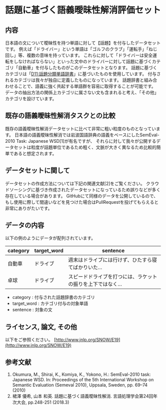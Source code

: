 # 話題に基づく語義曖昧性解消評価セット

## 内容

日本語の文について曖昧性を持つ単語に対して【話題】を付与したデータセットです。
例えば「ドライバー」という単語は「ゴルフのクラブ」「運転手」「ねじ回し」等、複数の意味を持っています。
これらに対して「ドライバーは安全運転をしなければならない」といった文中のドライバーに対して話題に基づくカテゴリ「自動車」を付与したものがこのデータセットとなります。
話題に基づくカテゴリは「[D11:話題分類単語辞書](http://www.jnlp.org/SNOW/D11)」に基づいたものを使用しています。
付与されるカテゴリは我々が独自に定義したものになっています。
話題辞書と組み合わせることで、語義に強く共起する単語群を容易に取得することが可能です。
データの抽出方法の関係上カテゴリに属さない文も含まれると考え、「その他」カテゴリを設けています。

## 既存の語義曖昧性解消タスクとの比較

既存の語義曖昧性解消データセットに比べて非常に粗い粒度のものとなっています。
日本語の語義曖昧性解消では岩波国語辞典の語義をベースにしたSemEval-2010 Task: Japanese WSD[1]が有名ですが、
それらに対して我々が公開するデータセットは粒度が話題単位であるため粗く、文脈が大きく異なるため比較的簡単であると想定されます。

## データセットに関して

データセットの作成方法については下記の関連文献[2]をご覧ください。
クラウドソーシングに基づき作成されたデータセットになっているため誤りなどが多く存在している場合があります。
GitHubにて同様のデータを公開しているので、もし使用に際して間違いなどを見つけた場合はPullRequestを投げてもらえると非常にありがたいです。

## データの内容

以下の例のようにデータが配列されています。

category | target_word | sentence
------------ | ------------- | ------------ 
自動車 | ドライブ | 週末はドライブには行けず、ひたすら寝てばかりいた…
卓球 | ドライブ | スピードドライブを打つには、ラケットの振りを上下ではなく…


* category : 付与された話題辞書のカテゴリ
* target_word : カテゴリ付与の対象単語
* sentence : 対象の文

## ライセンス, 論文, その他

以下をご参照ください。
[http://www.jnlp.org/SNOW/E19](http://www.jnlp.org/SNOW/E19)

## 参考文献

1. Okumura, M., Shirai, K., Komiya, K., Yokono, H.: SemEval-2010 task: Japanese WSD. In: Proceedings of the 5th International Workshop on Semantic Evaluation (Semeval 2010), Uppsala, Sweden, pp. 69–74 (2010)
2. 桾澤 優希, 山本 和英. 話題に基づく語義曖昧性解消. 言語処理学会第24回年次大会, pp.248-251 (2018.3)

